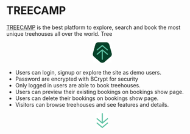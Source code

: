 # TREECAMP

[TREECAMP](https://tree-camp.herokuapp.com/#/ "TeeCamp Homepage") is the best platform to explore, search and book the most unique treehouses all over the world. Tree 


<div align="center">
  <a href="https://tree-camp.herokuapp.com/#/"><img width="50px" src="app/assets/images/tree_camp_logo.png"></a>
</div>

- Users can login, signup or explore the site as demo users.
- Password are encrypted with BCrypt for security 
- Only logged in users are able to book treehouses. 
- Users can preview their existing bookings on bookings show page.
- Users can delete their bookings on bookings show page.
- Visitors can browse treehouses and see features and details.



<div align="center">
  <a href="https://tree-camp.herokuapp.com/#/"><img width="30px" src="app/assets/images/arrow_down.png"></a>
</div>
